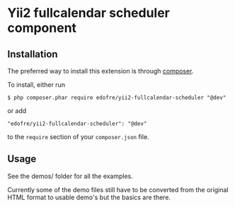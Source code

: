 # Yii2 fullcalendar scheduler component

## Installation

The preferred way to install this extension is through [composer](http://getcomposer.org/download/).

To install, either run

```
$ php composer.phar require edofre/yii2-fullcalendar-scheduler "@dev"
```

or add

```
"edofre/yii2-fullcalendar-scheduler": "@dev"
```

to the ```require``` section of your `composer.json` file.

## Usage

See the demos/ folder for all the examples.

Currently some of the demo files still have to be converted from the original HTML format to usable demo's but the basics are there.